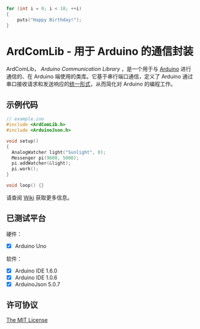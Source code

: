```c
for (int i = 0; i < 18; ++i)
{
    puts("Happy Birthday!");
}
```

# ArdComLib - 用于 Arduino 的通信封装 

ArdComLib， _Arduino Communication Library_ ，是一个用于与 [Arduino](https://www.arduino.cc/) 进行通信的、在 Arduino 端使用的类库。它基于串行端口通信，定义了 Arduino 通过串口接收请求和发送响应的[统一形式](https://github.com/ziqin/ArdComLib/wiki/%E9%80%9A%E4%BF%A1%E5%8D%8F%E8%AE%AE)，从而简化对 Arduino 的编程工作。

## 示例代码

```c++
// example.ino
#include <ArdComLib.h>
#include <ArduinoJson.h>

void setup()
{
  AnalogWatcher light("Sunlight", 0);
  Messenger pi(9600, 5000);
  pi.addWatcher(&light);
  pi.work();
}

void loop() {}
```

请查阅 [Wiki](https://github.com/ziqin/ArdComLib/wiki) 获取更多信息。

## 已测试平台

硬件：

- [x] Arduino Uno

软件：

- [x] Arduino IDE 1.6.0
- [x] Arduino IDE 1.0.6
- [x] ArduinoJson 5.0.7

## 许可协议

[The MIT License](LICENSE)